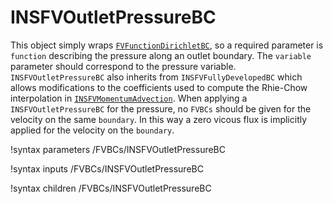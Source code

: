 # INSFVOutletPressureBC

This object simply wraps [`FVFunctionDirichletBC`](FVFunctionDirichletBC.md), so
a required parameter is `function` describing the pressure along an outlet
boundary. The `variable` parameter should correspond to the pressure
variable. `INSFVOutletPressureBC` also inherits from `INSFVFullyDevelopedBC`
which allows modifications to the coefficients used to compute the Rhie-Chow
interpolation in [`INSFVMomentumAdvection`](INSFVMomentumAdvection.md). When
applying a `INSFVOutletPressureBC` for the pressure, no `FVBCs` should be given
for the velocity on the same `boundary`. In this way a zero vicous flux is
implicitly applied for the velocity on the `boundary`.

!syntax parameters /FVBCs/INSFVOutletPressureBC

!syntax inputs /FVBCs/INSFVOutletPressureBC

!syntax children /FVBCs/INSFVOutletPressureBC
